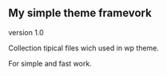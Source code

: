 ## My simple theme framevork

version 1.0

Collection  tipical files wich used in wp theme.

For simple and fast work.

